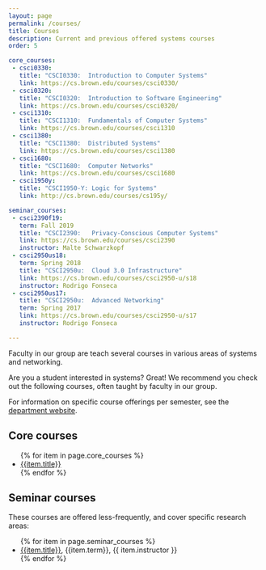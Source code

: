 ```yaml
---
layout: page
permalink: /courses/
title: Courses
description: Current and previous offered systems courses
order: 5

core_courses:
 - csci0330:
   title: "CSCI0330:  Introduction to Computer Systems"
   link: https://cs.brown.edu/courses/csci0330/
 - csci0320:
   title: "CSCI0320:  Introduction to Software Engineering"
   link: https://cs.brown.edu/courses/csci0320/
 - csci1310:
   title: "CSCI1310:  Fundamentals of Computer Systems"
   link: https://cs.brown.edu/courses/csci1310
 - csci1380:
   title: "CSCI1380:  Distributed Systems"
   link: https://cs.brown.edu/courses/csci1380
 - csci1680:
   title: "CSCI1680:  Computer Networks"
   link: https://cs.brown.edu/courses/csci1680
 - csci1950y:
   title: "CSCI1950-Y: Logic for Systems"
   link: http://cs.brown.edu/courses/cs195y/

seminar_courses:
 - csci2390f19:
   term: Fall 2019
   title: "CSCI2390:   Privacy-Conscious Computer Systems"
   link: https://cs.brown.edu/courses/csci2390
   instructor: Malte Schwarzkopf
 - csci2950us18:
   term: Spring 2018
   title: "CSCI2950u:  Cloud 3.0 Infrastructure"
   link: https://cs.brown.edu/courses/csci2950-u/s18
   instructor: Rodrigo Fonseca
 - csci2950us17:
   title: "CSCI2950u:  Advanced Networking"
   term: Spring 2017
   link: https://cs.brown.edu/courses/csci2950-u/s17
   instructor: Rodrigo Fonseca

---
```


Faculty in our group are teach several courses in various areas of
systems and networking.

Are you a student interested in systems?  Great!  We recommend you
check out the following courses, often taught by faculty in our
group.

For information on specific course offerings per semester, see the
<a href="http://cs.brown.edu/courses" target="_blank">department website</a>.

## Core courses
<ul>
{% for item in page.core_courses %}
<li markdown="span"><a href="{{item.link}}" target="_blank">{{item.title}}</a></li>
{% endfor %}
</ul>

## Seminar courses

These courses are offered less-frequently, and cover specific research
areas:
<ul>
{% for item in page.seminar_courses %}
<li markdown="span"><a href="{{item.link}}" target="_blank">{{item.title}}</a>, {{item.term}}, {{ item.instructor }}</li>
{% endfor %}
</ul>
